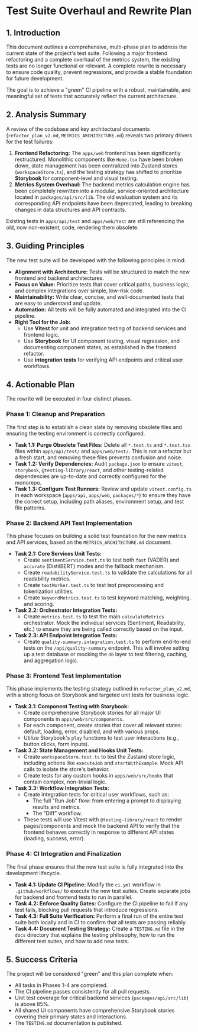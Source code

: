 # Test Suite Overhaul and Rewrite Plan

## 1. Introduction

This document outlines a comprehensive, multi-phase plan to address the current state of the project's test suite. Following a major frontend refactoring and a complete overhaul of the metrics system, the existing tests are no longer functional or relevant. A complete rewrite is necessary to ensure code quality, prevent regressions, and provide a stable foundation for future development.

The goal is to achieve a "green" CI pipeline with a robust, maintainable, and meaningful set of tests that accurately reflect the current architecture.

## 2. Analysis Summary

A review of the codebase and key architectural documents (`refactor_plan_v2.md`, `METRICS_ARCHITECTURE.md`) reveals two primary drivers for the test failures:

1.  **Frontend Refactoring:** The `apps/web` frontend has been significantly restructured. Monolithic components like `Home.tsx` have been broken down, state management has been centralized into Zustand stores (`workspaceStore.ts`), and the testing strategy has shifted to prioritize **Storybook** for component-level and visual testing.
2.  **Metrics System Overhaul:** The backend metrics calculation engine has been completely rewritten into a modular, service-oriented architecture located in `packages/api/src/lib`. The old evaluation system and its corresponding API endpoints have been deprecated, leading to breaking changes in data structures and API contracts.

Existing tests in `apps/api/test` and `apps/web/test` are still referencing the old, now non-existent, code, rendering them obsolete.

## 3. Guiding Principles

The new test suite will be developed with the following principles in mind:

- **Alignment with Architecture:** Tests will be structured to match the new frontend and backend architectures.
- **Focus on Value:** Prioritize tests that cover critical paths, business logic, and complex integrations over simple, low-risk code.
- **Maintainability:** Write clear, concise, and well-documented tests that are easy to understand and update.
- **Automation:** All tests will be fully automated and integrated into the CI pipeline.
- **Right Tool for the Job:**
  - Use **Vitest** for unit and integration testing of backend services and frontend logic.
  - Use **Storybook** for UI component testing, visual regression, and documenting component states, as established in the frontend refactor.
  - Use **integration tests** for verifying API endpoints and critical user workflows.

## 4. Actionable Plan

The rewrite will be executed in four distinct phases.

### Phase 1: Cleanup and Preparation

The first step is to establish a clean slate by removing obsolete files and ensuring the testing environment is correctly configured.

- **Task 1.1: Purge Obsolete Test Files:** Delete all `*.test.ts` and `*.test.tsx` files within `apps/api/test/` and `apps/web/test/`. This is not a refactor but a fresh start, and removing these files prevents confusion and noise.
- **Task 1.2: Verify Dependencies:** Audit `package.json` to ensure `vitest`, `storybook`, `@testing-library/react`, and other testing-related dependencies are up-to-date and correctly configured for the monorepo.
- **Task 1.3: Configure Test Runners:** Review and update `vitest.config.ts` in each workspace (`apps/api`, `apps/web`, `packages/*`) to ensure they have the correct setup, including path aliases, environment setup, and test file patterns.

### Phase 2: Backend API Test Implementation

This phase focuses on building a solid test foundation for the new metrics and API services, based on the `METRICS_ARCHITECTURE.md` document.

- **Task 2.1: Core Services Unit Tests:**
  - Create `sentimentService.test.ts` to test both `fast` (VADER) and `accurate` (DistilBERT) modes and the fallback mechanism.
  - Create `readabilityService.test.ts` to validate the calculations for all readability metrics.
  - Create `textWorker.test.ts` to test text preprocessing and tokenization utilities.
  - Create `keywordMetrics.test.ts` to test keyword matching, weighting, and scoring.
- **Task 2.2: Orchestrator Integration Tests:**
  - Create `metrics.test.ts` to test the main `calculateMetrics` orchestrator. Mock the individual services (Sentiment, Readability, etc.) to ensure they are being called correctly based on the input.
- **Task 2.3: API Endpoint Integration Tests:**
  - Create `quality-summary.integration.test.ts` to perform end-to-end tests on the `/api/quality-summary` endpoint. This will involve setting up a test database or mocking the `db` layer to test filtering, caching, and aggregation logic.

### Phase 3: Frontend Test Implementation

This phase implements the testing strategy outlined in `refactor_plan_v2.md`, with a strong focus on Storybook and targeted unit tests for business logic.

- **Task 3.1: Component Testing with Storybook:**
  - Create comprehensive Storybook stories for all major UI components in `apps/web/src/components`.
  - For each component, create stories that cover all relevant states: default, loading, error, disabled, and with various props.
  - Utilize Storybook's `play` functions to test user interactions (e.g., button clicks, form inputs).
- **Task 3.2: State Management and Hooks Unit Tests:**
  - Create `workspaceStore.test.ts` to test the Zustand store logic, including actions like `executeJob` and `startWithExample`. Mock API calls to isolate the store's behavior.
  - Create tests for any custom hooks in `apps/web/src/hooks` that contain complex, non-trivial logic.
- **Task 3.3: Workflow Integration Tests:**
  - Create integration tests for critical user workflows, such as:
    - The full "Run Job" flow: from entering a prompt to displaying results and metrics.
    - The "Diff" workflow.
  - These tests will use Vitest with `@testing-library/react` to render pages/components and mock the backend API to verify that the frontend behaves correctly in response to different API states (loading, success, error).

### Phase 4: CI Integration and Finalization

The final phase ensures that the new test suite is fully integrated into the development lifecycle.

- **Task 4.1: Update CI Pipeline:** Modify the `ci.yml` workflow in `.github/workflows/` to execute the new test suites. Create separate jobs for backend and frontend tests to run in parallel.
- **Task 4.2: Enforce Quality Gates:** Configure the CI pipeline to fail if any test fails, blocking pull requests that introduce regressions.
- **Task 4.3: Full Suite Verification:** Perform a final run of the entire test suite both locally and in CI to confirm that all tests are passing reliably.
- **Task 4.4: Document Testing Strategy:** Create a `TESTING.md` file in the `docs` directory that explains the testing philosophy, how to run the different test suites, and how to add new tests.

## 5. Success Criteria

The project will be considered "green" and this plan complete when:

- All tasks in Phases 1-4 are completed.
- The CI pipeline passes consistently for all pull requests.
- Unit test coverage for critical backend services (`packages/api/src/lib`) is above 85%.
- All shared UI components have comprehensive Storybook stories covering their primary states and interactions.
- The `TESTING.md` documentation is published.
